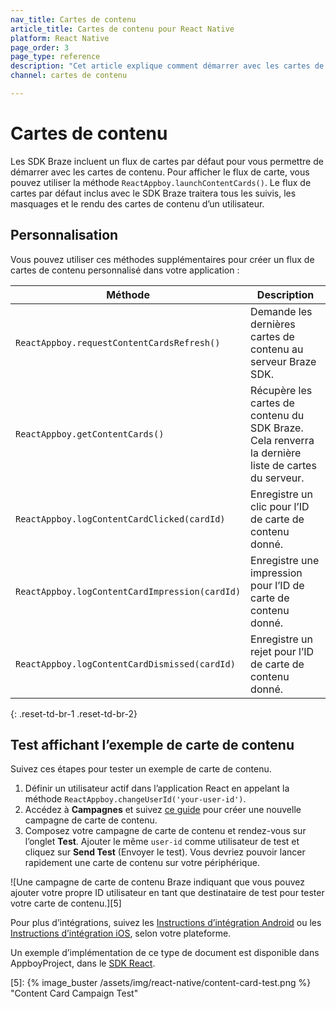 ```yaml
---
nav_title: Cartes de contenu
article_title: Cartes de contenu pour React Native
platform: React Native
page_order: 3
page_type: reference
description: "Cet article explique comment démarrer avec les cartes de contenu pour les applications React Native."
channel: cartes de contenu

---
```


# Cartes de contenu

Les SDK Braze incluent un flux de cartes par défaut pour vous permettre de démarrer avec les cartes de contenu. Pour afficher le flux de carte, vous pouvez utiliser la méthode `ReactAppboy.launchContentCards()`. Le flux de cartes par défaut inclus avec le SDK Braze traitera tous les suivis, les masquages et le rendu des cartes de contenu d’un utilisateur.

## Personnalisation

Vous pouvez utiliser ces méthodes supplémentaires pour créer un flux de cartes de contenu personnalisé dans votre application :

| Méthode                                         | Description                                                                                            |
| ---------------------------------------------- | ------------------------------------------------------------------------------------------------------ |
| `ReactAppboy.requestContentCardsRefresh()`     | Demande les dernières cartes de contenu au serveur Braze SDK.                                           |
| `ReactAppboy.getContentCards()`                | Récupère les cartes de contenu du SDK Braze. Cela renverra la dernière liste de cartes du serveur. |
| `ReactAppboy.logContentCardClicked(cardId)`    | Enregistre un clic pour l’ID de carte de contenu donné.                                                            |
| `ReactAppboy.logContentCardImpression(cardId)` | Enregistre une impression pour l’ID de carte de contenu donné.                                                      |
| `ReactAppboy.logContentCardDismissed(cardId)`  | Enregistre un rejet pour l’ID de carte de contenu donné.                                                        |
{: .reset-td-br-1 .reset-td-br-2}

## Test affichant l’exemple de carte de contenu

Suivez ces étapes pour tester un exemple de carte de contenu.

1. Définir un utilisateur actif dans l’application React en appelant la méthode `ReactAppboy.changeUserId('your-user-id')`.
2. Accédez à **Campagnes** et suivez [ce guide][4] pour créer une nouvelle campagne de carte de contenu.
3. Composez votre campagne de carte de contenu et rendez-vous sur l’onglet **Test**. Ajouter le même `user-id` comme utilisateur de test et cliquez sur **Send Test** (Envoyer le test). Vous devriez pouvoir lancer rapidement une carte de contenu sur votre périphérique.

![Une campagne de carte de contenu Braze indiquant que vous pouvez ajouter votre propre ID utilisateur en tant que destinataire de test pour tester votre carte de contenu.][5]

Pour plus d’intégrations, suivez les [Instructions d’intégration Android][2] ou les [Instructions d’intégration iOS][3], selon votre plateforme.

Un exemple d’implémentation de ce type de document est disponible dans AppboyProject, dans le [SDK React][1].

[1]: https://github.com/Appboy/appboy-react-sdk
[2]: {{site.baseurl}}/developer_guide/platform_integration_guides/android/content_cards/data_models/
[3]: {{site.baseurl}}/developer_guide/platform_integration_guides/ios/content_cards/data_model/
[4]: {{site.baseurl}}/user_guide/message_building_by_channel/content_cards/create

[5]: {% image_buster /assets/img/react-native/content-card-test.png %} "Content Card Campaign Test"
